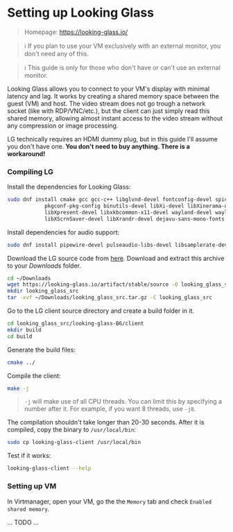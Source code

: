 # Setting up Looking Glass
> Homepage: https://looking-glass.io/

> ℹ️ If you plan to use your VM exclusively with an external monitor, you don't need any of this.

> ℹ️ This guide is only for those who don't have or can't use an external monitor.

Looking Glass allows you to connect to your VM's display with minimal latency and lag. It works by creating a shared memory space between the guest (VM) and host. The video stream does not go trough a network socket (like with RDP/VNC/etc.), but the client can just simply read this shared memory, allowing almost instant access to the video stream without any compression or image processing.

LG technically requires an HDMI dummy plug, but in this guide I'll assume you don't have one. **You don't need to buy anything. There is a workaround!**

### Compiling LG
Install the dependencies for Looking Glass:
```sh
sudo dnf install cmake gcc gcc-c++ libglvnd-devel fontconfig-devel spice-protocol make nettle-devel \
            pkgconf-pkg-config binutils-devel libXi-devel libXinerama-devel libXcursor-devel \
            libXpresent-devel libxkbcommon-x11-devel wayland-devel wayland-protocols-devel \
            libXScrnSaver-devel libXrandr-devel dejavu-sans-mono-fonts dkms kernel-devel kernel-headers
```

Install dependencies for audio support:
```sh
sudo dnf install pipewire-devel pulseaudio-libs-devel libsamplerate-devel
```

Download the LG source code from [here](https://looking-glass.io/artifact/stable/source). Download and extract this archive to your *Downloads* folder.
```sh
cd ~/Downloads
wget https://looking-glass.io/artifact/stable/source -O looking_glass_src.tar.gz
mkdir looking_glass_src
tar -xvf ~/Downloads/looking_glass_src.tar.gz -C looking_glass_src
```

Go to the LG client source directory and create a build folder in it.
```sh
cd looking_glass_src/looking-glass-B6/client
mkdir build
cd build
```

Generate the build files:
```sh
cmake ../
```

Compile the client:
```sh
make -j
```
> `-j` will make use of all CPU threads. You can limit this by specifying a number after it. For example, if you want 8 threads, use `-j8`.

The compilation shouldn't take longer than 20-30 seconds. After it is compiled, copy the binary to `/usr/local/bin`:
```sh
sudo cp looking-glass-client /usr/local/bin
```

Test if it works:
```sh
looking-glass-client --help
```

### Setting up VM
In Virtmanager, open your VM, go the the `Memory` tab and check `Enabled shared memory`.

... TODO ...